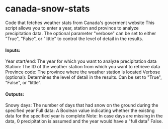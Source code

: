 # canada-snow-stats
Code that fetches weather stats from Canada's goverment website
This script allows you to enter a year, station and province to analyze precipitation data. The optional parameter "verbose" can be set to either "True", "False", or "little" to control the level of detail in the results.


#### Inputs:
Year start/end: The year for which you want to analyze precipitation data
Station: The ID of the weather station from which you want to retrieve data
Province code: The province where the weather station is located
Verbose (optional): Determines the level of detail in the results. Can be set to "True", "False", or "little".
#### Outputs:
Snowy days: The number of days that had snow on the ground during the specified year
Full data: A Boolean value indicating whether the existing data for the specified year is complete
Note:
In case days are missing in the data, 0 precipitation is assumed and the year would have a "full data" False.

